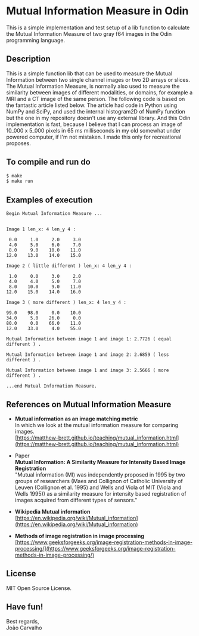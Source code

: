 # Mutual Information Measure in Odin
This is a simple implementation and test setup of a lib function to calculate the Mutual Information Measure of two gray f64 images in the Odin programming language.

## Description
This is a simple function lib that can be used to measure the Mutual Information between two single channel images or two 2D arrays or slices. The Mutual Information Measure, is normally also used to measure the similarity between images of different modalities, or domains, for example a MRI and a CT image of the same person. The following code is based on the fantastic article listed below. The article had code in Python using NumPy and SciPy, and used the internal histogram2D of NumPy function but the one in my repository doesn't use any external library.  And this Odin implementation is fast, because I believe that I can process an image of 10_000 x 5_000 pixels in 65 ms milliseconds in my old somewhat under powered computer, if I'm not mistaken. I made this only for recreational proposes.

## To compile and run do

``` bash
$ make
$ make run
```

## Examples of execution

```
Begin Mutual Information Measure ...
  

Image 1 len_x: 4 len_y 4 :

 0.0	 1.0	 2.0	 3.0	
 4.0	 5.0	 6.0	 7.0	
 8.0	 9.0	10.0	11.0	
12.0	13.0	14.0	15.0	

Image 2 ( little different ) len_x: 4 len_y 4 :

 1.0	 0.0	 3.0	 2.0	
 4.0	 4.0	 5.0	 7.0	
 8.0	10.0	 9.0	11.0	
12.0	15.0	14.0	16.0	

Image 3 ( more different ) len_x: 4 len_y 4 :

99.0	98.0	 0.0	10.0	
34.0	 5.0	26.0	 0.0	
80.0	 0.0	66.0	11.0	
12.0	33.0	 4.0	55.0	

Mutual Information between image 1 and image 1: 2.7726 ( equal different ) .

Mutual Information between image 1 and image 2: 2.6859 ( less different ) .

Mutual Information between image 1 and image 3: 2.5666 ( more different ) .

...end Mutual Information Measure.

```

## References on Mutual Information Measure
- **Mutual information as an image matching metric** <br>
  In which we look at the mutual information measure for comparing images. <br>
  [https://matthew-brett.github.io/teaching/mutual_information.html](https://matthew-brett.github.io/teaching/mutual_information.html)

- Paper <br>
  **Mutual Information: A Similarity Measure for Intensity Based Image Registration** <br>
  "Mutual information (MI) was independently proposed in 1995 by two groups of researchers (Maes and Collignon of Catholic University of Leuven (Collignon et al. 1995) and Wells and Viola of MIT (Viola and Wells 1995)) as a similarity measure for intensity based registration  of images acquired from different types of sensors."

- **Wikipedia Mutual information** <br>
  [https://en.wikipedia.org/wiki/Mutual_information](https://en.wikipedia.org/wiki/Mutual_information)

- **Methods of image registration in image processing** <br>
  [https://www.geeksforgeeks.org/image-registration-methods-in-image-processing/](https://www.geeksforgeeks.org/image-registration-methods-in-image-processing/)


## License
MIT Open Source License.


## Have fun!
Best regards, <br>
João Carvalho

